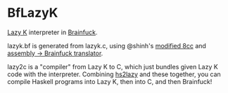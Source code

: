 # BfLazyK

[Lazy K](https://tromp.github.io/cl/lazy-k.html) interpreter in [Brainfuck](https://en.wikipedia.org/wiki/Brainfuck).

lazyk.bf is generated from lazyk.c, using @shinh's [modified 8cc](https://github.com/shinh/8cc/tree/bfs) and [assembly -> Brainfuck translator](https://github.com/shinh/bflisp).

lazy2c is a "compiler" from Lazy K to C, which just bundles given Lazy K code with the interpreter. Combining [hs2lazy](https://github.com/irori/hs2lazy) and these together, you can compile Haskell programs into Lazy K, then into C, and then Brainfuck!
